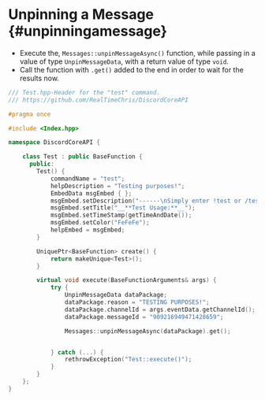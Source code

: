 Unpinning a Message {#unpinningamessage}
============
- Execute the, `Messages::unpinMessageAsync()` function, while passing in a value of type `UnpinMessageData`, with a return value of type `void`.
- Call the function with `.get()` added to the end in order to wait for the results now.

```cpp
/// Test.hpp-Header for the "test" command.
/// https://github.com/RealTimeChris/DiscordCoreAPI

#pragma once

#include <Index.hpp>

namespace DiscordCoreAPI {

	class Test : public BaseFunction {
	  public:
		Test() {
			commandName = "test";
			helpDescription = "Testing purposes!";
			EmbedData msgEmbed { };
			msgEmbed.setDescription("------\nSimply enter !test or /test!\n------");
			msgEmbed.setTitle("__**Test Usage:**__");
			msgEmbed.setTimeStamp(getTimeAndDate());
			msgEmbed.setColor("FeFeFe");
			helpEmbed = msgEmbed;
		}

		UniquePtr<BaseFunction> create() {
			return makeUnique<Test>();
		}

		virtual void execute(BaseFunctionArguments& args) {
			try {
				UnpinMessageData dataPackage;
				dataPackage.reason = "TESTING PURPOSES!";
				dataPackage.channelId = args.eventData.getChannelId();
				dataPackage.messageId = "909216949471428659";

				Messages::unpinMessageAsync(dataPackage).get();


			} catch (...) {
				rethrowException("Test::execute()");
			}
		}
	};
}
```
